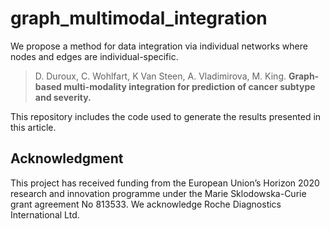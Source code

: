 # graph_multimodal_integration

We propose a method for data integration via individual networks where nodes and edges are individual-specific.

> D. Duroux, C. Wohlfart, K Van Steen, A. Vladimirova, M. King. 
**Graph-based multi-modality integration for prediction of cancer subtype and severity.** 

This repository includes the code used to generate the results presented in this article. 

## Acknowledgment

This project has received funding from the European Union’s Horizon 2020 research and innovation programme under the Marie Sklodowska-Curie grant agreement No 813533.
We acknowledge Roche Diagnostics International Ltd. 


